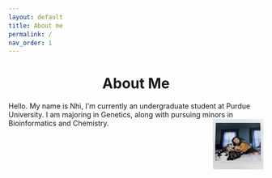 ```yaml
---
layout: default
title: About me
permalink: /
nav_order: 1
---
```

<h1><center>About Me</center></h1>  

<p>Hello. My name is Nhi, I'm currently an undergraduate student at Purdue University. 
I am majoring in Genetics, along with pursuing minors in Bioinformatics and Chemistry. <img src="/assets/img/about_me_img/PXL_20220721_000907092.jpg" alt="nhivo" width="100" height="100" style="float:right"></p>
